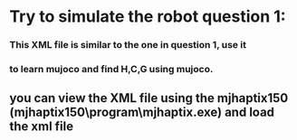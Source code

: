 # Try to simulate the robot question 1:

### This XML file is similar to the one in question 1, use it 
### to learn mujoco and find H,C,G using mujoco.
## you can view the XML file using the mjhaptix150 (mjhaptix150\program\mjhaptix.exe) and load the xml file